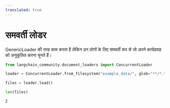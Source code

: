 ```yaml
---
translated: true
---
```


# समवर्ती लोडर

GenericLoader की तरह काम करता है लेकिन उन लोगों के लिए समवर्ती रूप से जो अपने कार्यप्रवाह को अनुकूलित करना चुनते हैं।

```python
from langchain_community.document_loaders import ConcurrentLoader
```

```python
loader = ConcurrentLoader.from_filesystem("example_data/", glob="**/*.txt")
```

```python
files = loader.load()
```

```python
len(files)
```

```output
2
```
